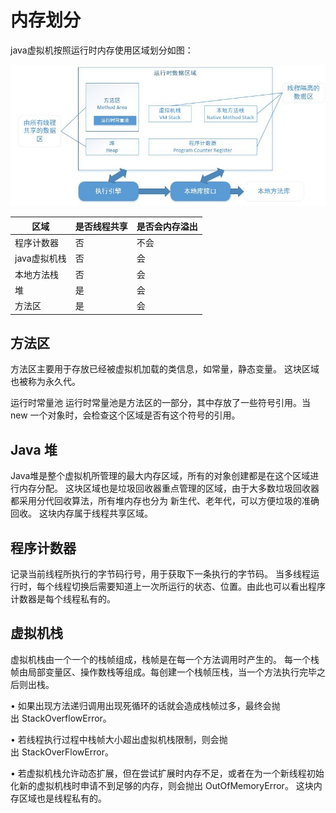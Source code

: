 # 内存划分
java虚拟机按照运行时内存使用区域划分如图：

![jvm](../image/jvm_memory.jpg  "内存划分") 

区域 |	是否线程共享 |	是否会内存溢出 
 ---|---|---
程序计数器| 否| 不会
java虚拟机栈| 否| 会
本地方法栈| 否| 会
堆| 是| 会
方法区| 是| 会


## 方法区
方法区主要用于存放已经被虚拟机加载的类信息，如常量，静态变量。 这块区域也被称为永久代。

运行时常量池
运行时常量池是方法区的一部分，其中存放了一些符号引用。当 new 一个对象时，会检查这个区域是否有这个符号的引用。

## Java 堆
Java堆是整个虚拟机所管理的最大内存区域，所有的对象创建都是在这个区域进行内存分配。
这块区域也是垃圾回收器重点管理的区域，由于大多数垃圾回收器都采用分代回收算法，所有堆内存也分为 新生代、老年代，可以方便垃圾的准确回收。
这块内存属于线程共享区域。


## 程序计数器
记录当前线程所执行的字节码行号，用于获取下一条执行的字节码。
当多线程运行时，每个线程切换后需要知道上一次所运行的状态、位置。由此也可以看出程序计数器是每个线程私有的。

## 虚拟机栈
虚拟机栈由一个一个的栈帧组成，栈帧是在每一个方法调用时产生的。
每一个栈帧由局部变量区、操作数栈等组成。每创建一个栈帧压栈，当一个方法执行完毕之后则出栈。

• 如果出现方法递归调用出现死循环的话就会造成栈帧过多，最终会抛出 StackOverflowError。

• 若线程执行过程中栈帧大小超出虚拟机栈限制，则会抛出 StackOverFlowError。

• 若虚拟机栈允许动态扩展，但在尝试扩展时内存不足，或者在为一个新线程初始化新的虚拟机栈时申请不到足够的内存，则会抛出 OutOfMemoryError。
这块内存区域也是线程私有的。




